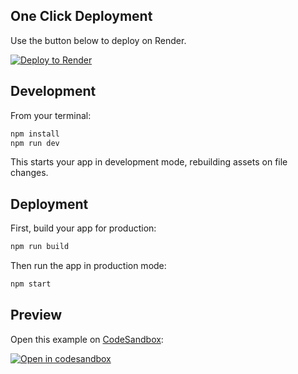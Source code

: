 ## One Click Deployment

Use the button below to deploy on Render.

[![Deploy to Render](https://render.com/images/deploy-to-render-button.svg)](https://render.com/deploy?repo=https://github.com/online-shop-social/jokes-app)

## Development

From your terminal:

```sh
npm install
npm run dev
```

This starts your app in development mode, rebuilding assets on file changes.

## Deployment

First, build your app for production:

```sh
npm run build
```

Then run the app in production mode:

```sh
npm start
```

## Preview

Open this example on [CodeSandbox](https://codesandbox.com):

[![Open in codesandbox](https://codesandbox.io/static/img/play-codesandbox.svg)](https://codesandbox.io/s/github/online-shop-social/jokes-app)
